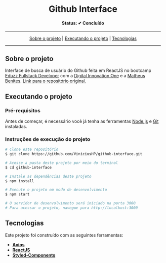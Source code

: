 <h1 align="center">
  Github Interface
</h1>

<h4 align="center">Status: ✔ Concluído</h4>

---

<p align="center">
 <a href="#user-content-sobre-o-projeto">Sobre o projeto</a> |
 <a href="#user-content-executando-o-projeto">Executando o projeto</a> |
 <a href="#user-content-tecnologias">Tecnologias</a>
</p>

---

## **Sobre o projeto**

Interface de busca de usuário do Github feita em ReactJS no bootcamp [Eduzz Fullstack Developer](https://digitalinnovation.one/bootcamps/eduzz-fullstack-developer) com a [Digital Innovation One](https://digitalinnovation.one/) e a [Matheus Benites](https://www.linkedin.com/in/benites-amorim/). [Link para o repositório original.](https://github.com/benits/github-api-interface)

## **Executando o projeto**

### Pré-requisitos
Antes de começar, é necessário você já tenha as ferramentas [Node.js](https://nodejs.org/en/) e [Git](https://git-scm.com/) instaladas.

### Instruções de execução do projeto
```bash
# Clone este repositório
$ git clone https://github.com/ViniciusHP/github-interface.git

# Acesse a pasta deste projeto por meio do terminal
$ cd github-interface

# Instale as dependências deste projeto
$ npm install

# Execute o projeto em modo de desenvolvimento
$ npm start

# O servidor de desenvolvimento será iniciado na porta 3000
# Para acessar o projeto, navegue para http://localhost:3000
```

## **Tecnologias**

Este projeto foi construído com as seguintes ferramentas:

- **[Axios](https://axios-http.com/)**
- **[ReactJS](https://pt-br.reactjs.org/)**
- **[Styled-Components](https://styled-components.com/)**